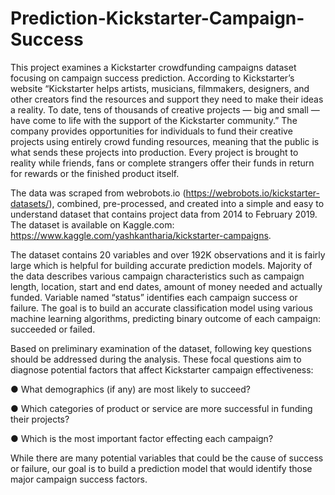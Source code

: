 # Prediction-Kickstarter-Campaign-Success

This project examines a Kickstarter crowdfunding campaigns dataset focusing on campaign success prediction. According to Kickstarter’s website “Kickstarter helps artists, musicians, filmmakers, designers, and other creators find the resources and support they need to make their ideas a reality. To date, tens of thousands of creative projects — big and small — have come to life with the support of the Kickstarter community.” The company provides opportunities for individuals to fund their creative projects using entirely crowd funding resources, meaning that the public is what sends these projects into production. Every project is brought to reality while friends, fans or complete strangers offer their funds in return for rewards or the finished product itself.

The data was scraped from webrobots.io (https://webrobots.io/kickstarter-datasets/), combined, pre-processed, and created into a simple and easy to understand dataset that contains project data from 2014 to February 2019. The dataset is available on Kaggle.com: https://www.kaggle.com/yashkantharia/kickstarter-campaigns. 

The dataset contains 20 variables and over 192K observations and it is fairly large which is helpful for building accurate prediction models. Majority of the data describes various campaign characteristics such as campaign length, location, start and end dates, amount of money needed and actually funded. Variable named “status” identifies each campaign success or failure. The goal is to build an accurate classification model using various machine learning algorithms, predicting binary outcome of each campaign: succeeded or failed.

Based on preliminary examination of the dataset, following key questions should be addressed during the analysis.  These focal questions aim to diagnose potential factors that affect Kickstarter campaign effectiveness:

●	What demographics (if any) are most likely to succeed?

●	Which categories of product or service are more successful in funding their projects? 

●	Which is the most important factor effecting each campaign?

While there are many potential variables that could be the cause of success or failure, our goal is to build a prediction model that would identify those major campaign success factors.

